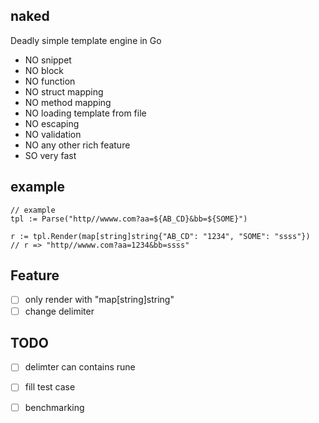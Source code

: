 ## naked
Deadly simple template engine in Go

- NO snippet
- NO block
- NO function
- NO struct mapping
- NO method mapping
- NO loading template from file
- NO escaping
- NO validation
- NO any other rich feature
- SO very fast

## example
```
// example
tpl := Parse("http//wwww.com?aa=${AB_CD}&bb=${SOME}")

r := tpl.Render(map[string]string{"AB_CD": "1234", "SOME": "ssss"})
// r => "http//wwww.com?aa=1234&bb=ssss"
```


## Feature
- [ ] only render with "map[string]string"
- [ ] change delimiter

## TODO
- [ ] delimter can contains rune
- [ ] fill test case
- [ ] benchmarking

